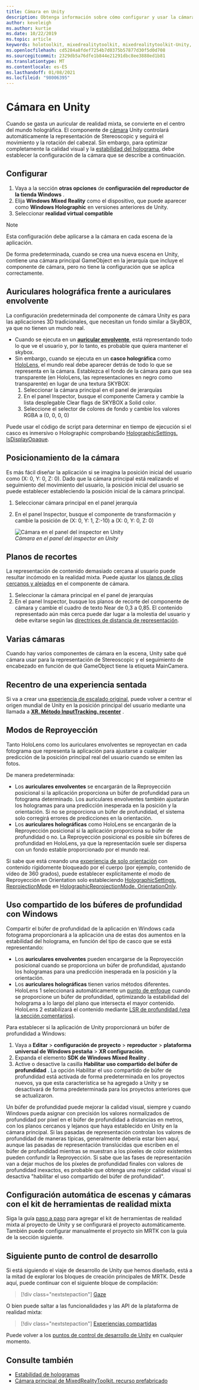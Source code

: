 ```yaml
---
title: Cámara en Unity
description: Obtenga información sobre cómo configurar y usar la cámara principal de Unity para el desarrollo de Windows Mixed Reality para realizar la representación holográfica.
author: keveleigh
ms.author: kurtie
ms.date: 10/22/2019
ms.topic: article
keywords: holotoolkit, mixedrealitytoolkit, mixedrealitytoolkit-Unity, representación holográfica, holográfica, envolvente, punto de enfoque, búfer de profundidad, solo orientación, posicional, opaco, transparente, recorte, auriculares de realidad mixta, auriculares mixto de realidad de Windows, auriculares de realidad virtual
ms.openlocfilehash: cd5284a8fdef7254b7d0375b57877d30f5d0d708
ms.sourcegitcommit: 2329db5a76dfe1b844e21291dbc8ee3888ed1b81
ms.translationtype: MT
ms.contentlocale: es-ES
ms.lasthandoff: 01/08/2021
ms.locfileid: "98006395"
---
```

# <a name="camera-in-unity"></a>Cámara en Unity

Cuando se gasta un auricular de realidad mixta, se convierte en el centro del mundo holográfica. El componente de [cámara](https://docs.unity3d.com/Manual/class-Camera.html) Unity controlará automáticamente la representación de Stereoscopic y seguirá el movimiento y la rotación del cabezal. Sin embargo, para optimizar completamente la calidad visual y la [estabilidad del holograma](../platform-capabilities-and-apis/hologram-stability.md), debe establecer la configuración de la cámara que se describe a continuación.

## <a name="setup"></a>Configurar

1. Vaya a la sección **otras opciones** de **configuración del reproductor de la tienda Windows** .
2. Elija **Windows Mixed Reality** como el dispositivo, que puede aparecer como **Windows Holographic** en versiones anteriores de Unity.
3. Seleccionar **realidad virtual compatible**

>[!NOTE]
>Esta configuración debe aplicarse a la cámara en cada escena de la aplicación.
>
>De forma predeterminada, cuando se crea una nueva escena en Unity, contiene una cámara principal GameObject en la jerarquía que incluye el componente de cámara, pero no tiene la configuración que se aplica correctamente.

## <a name="holographic-vs-immersive-headsets"></a>Auriculares holográfica frente a auriculares envolvente

La configuración predeterminada del componente de cámara Unity es para las aplicaciones 3D tradicionales, que necesitan un fondo similar a SkyBOX, ya que no tienen un mundo real.

* Cuando se ejecuta en un **[auricular envolvente](../../discover/immersive-headset-hardware-details.md)**, está representando todo lo que ve el usuario y, por lo tanto, es probable que quiera mantener el skybox.
* Sin embargo, cuando se ejecuta en un **casco holográfica** como [HoloLens](../../hololens-hardware-details.md), el mundo real debe aparecer detrás de todo lo que se representa en la cámara. Establezca el fondo de la cámara para que sea transparente (en HoloLens, las representaciones en negro como transparente) en lugar de una textura SKYBOX:
    1. Seleccionar la cámara principal en el panel de jerarquías
    2. En el panel Inspector, busque el componente Camera y cambie la lista desplegable Clear flags de SKYBOX a Solid color.
    3. Seleccione el selector de colores de fondo y cambie los valores RGBA a (0, 0, 0, 0)

Puede usar el código de script para determinar en tiempo de ejecución si el casco es inmersivo o Holographic comprobando [HolographicSettings. IsDisplayOpaque](https://docs.unity3d.com/ScriptReference/XR.WSA.HolographicSettings.IsDisplayOpaque.html).

## <a name="positioning-the-camera"></a>Posicionamiento de la cámara

Es más fácil diseñar la aplicación si se imagina la posición inicial del usuario como (X: 0, Y: 0, Z: 0). Dado que la cámara principal está realizando el seguimiento del movimiento del usuario, la posición inicial del usuario se puede establecer estableciendo la posición inicial de la cámara principal.

1. Seleccionar cámara principal en el panel jerarquía
2. En el panel Inspector, busque el componente de transformación y cambie la posición de (X: 0, Y: 1, Z:-10) a (X: 0, Y: 0, Z: 0)

   ![Cámara en el panel del inspector en Unity](images/maincamera-350px.png)  
   *Cámara en el panel del inspector en Unity*

## <a name="clip-planes"></a>Planos de recortes

La representación de contenido demasiado cercana al usuario puede resultar incómodo en la realidad mixta. Puede ajustar los [planos de clips cercanos y alejados](../platform-capabilities-and-apis/hologram-stability.md#hologram-render-distances) en el componente de cámara.

1. Seleccionar la cámara principal en el panel de jerarquías
2. En el panel Inspector, busque los planos de recorte del componente de cámara y cambie el cuadro de texto Near de 0,3 a 0,85. El contenido representado aún más cerca puede dar lugar a la molestia del usuario y debe evitarse según las [directrices de distancia de representación](../platform-capabilities-and-apis/hologram-stability.md#hologram-render-distances).

## <a name="multiple-cameras"></a>Varias cámaras

Cuando hay varios componentes de cámara en la escena, Unity sabe qué cámara usar para la representación de Stereoscopic y el seguimiento de encabezado en función de qué GameObject tiene la etiqueta MainCamera.

## <a name="recentering-a-seated-experience"></a>Recentro de una experiencia sentada

Si va a crear una [experiencia de escalado original](../../design/coordinate-systems.md), puede volver a centrar el origen mundial de Unity en la posición principal del usuario mediante una llamada a **[XR. Método InputTracking. recenter](https://docs.unity3d.com/ScriptReference/XR.InputTracking.Recenter.html)** .

## <a name="reprojection-modes"></a>Modos de Reproyección

Tanto HoloLens como los auriculares envolventes se reproyectan en cada fotograma que representa la aplicación para ajustarse a cualquier predicción de la posición principal real del usuario cuando se emiten las fotos.

De manera predeterminada:

* Los **auriculares envolventes** se encargarán de la Reproyección posicional si la aplicación proporciona un búfer de profundidad para un fotograma determinado. Los auriculares envolventes también ajustarán los hologramas para una predicción inesperada en la posición y la orientación. Si no se proporciona un búfer de profundidad, el sistema solo corregirá errores de predicciones en la orientación.
* Los **auriculares holográficas** como HoloLens se encargarán de la Reproyección posicional si la aplicación proporciona su búfer de profundidad o no.  La Reproyección posicional es posible sin búferes de profundidad en HoloLens, ya que la representación suele ser dispersa con un fondo estable proporcionado por el mundo real.

Si sabe que está creando una [experiencia de solo orientación](coordinate-systems-in-unity.md#building-an-orientation-only-or-seated-scale-experience) con contenido rígidomente bloqueado por el cuerpo (por ejemplo, contenido de vídeo de 360 grados), puede establecer explícitamente el modo de Reproyección en Orientation solo estableciendo [HolographicSettings. ReprojectionMode](https://docs.unity3d.com/ScriptReference/XR.WSA.HolographicSettings.ReprojectionMode.html) en [HolographicReprojectionMode. OrientationOnly](https://docs.unity3d.com/ScriptReference/XR.WSA.HolographicSettings.HolographicReprojectionMode.html).

## <a name="sharing-your-depth-buffers-with-windows"></a>Uso compartido de los búferes de profundidad con Windows

Compartir el búfer de profundidad de la aplicación en Windows cada fotograma proporcionará a la aplicación una de estas dos aumentos en la estabilidad del holograma, en función del tipo de casco que se está representando:

* Los **auriculares envolventes** pueden encargarse de la Reproyección posicional cuando se proporciona un búfer de profundidad, ajustando los hologramas para una predicción inesperada en la posición y la orientación.
* Los **auriculares holográficas** tienen varios métodos diferentes. HoloLens 1 seleccionará automáticamente un [punto de enfoque](focus-point-in-unity.md) cuando se proporcione un búfer de profundidad, optimizando la estabilidad del holograma a lo largo del plano que intersecta el mayor contenido. HoloLens 2 estabilizará el contenido mediante [LSR de profundidad (vea la sección comentarios)](https://docs.microsoft.com/uwp/api/windows.graphics.holographic.holographiccamerarenderingparameters.setfocuspoint).

Para establecer si la aplicación de Unity proporcionará un búfer de profundidad a Windows:

1. Vaya a **Editar**  >  **configuración de proyecto**  >  **reproductor**  >  **plataforma universal de Windows pestaña**  >  **XR configuración**.
2. Expanda el elemento **SDK de Windows Mixed Reality** .
3. Active o desactive la casilla **Habilitar uso compartido del búfer de profundidad** .  La opción Habilitar el uso compartido de búfer de profundidad está activada de forma predeterminada en los proyectos nuevos, ya que esta característica se ha agregado a Unity y se desactivará de forma predeterminada para los proyectos anteriores que se actualizaron.

Un búfer de profundidad puede mejorar la calidad visual, siempre y cuando Windows pueda asignar con precisión los valores normalizados de profundidad por píxel en el búfer de profundidad a distancias en metros, con los planos cercanos y lejanos que haya establecido en Unity en la cámara principal.  Si las pasadas de representación controlan los valores de profundidad de maneras típicas, generalmente debería estar bien aquí, aunque las pasadas de representación translúcidas que escriben en el búfer de profundidad mientras se muestran a los píxeles de color existentes pueden confundir la Reproyección.  Si sabe que las fases de representación van a dejar muchos de los píxeles de profundidad finales con valores de profundidad inexactos, es probable que obtenga una mejor calidad visual si desactiva "habilitar el uso compartido del búfer de profundidad".

## <a name="automatic-scene-and-camera-setup-with-mixed-reality-toolkit"></a>Configuración automática de escenas y cámaras con el kit de herramientas de realidad mixta 

Siga la guía [paso a paso](https://microsoft.github.io/MixedRealityToolkit-Unity/Documentation/GettingStartedWithTheMRTK.html) para agregar el kit de herramientas de realidad mixta al proyecto de Unity y se configurará el proyecto automáticamente. También puede configurar manualmente el proyecto sin MRTK con la guía de la sección siguiente.

## <a name="next-development-checkpoint"></a>Siguiente punto de control de desarrollo

Si está siguiendo el viaje de desarrollo de Unity que hemos diseñado, está a la mitad de explorar los bloques de creación principales de MRTK. Desde aquí, puede continuar con el siguiente bloque de compilación:

> [!div class="nextstepaction"]
> [Gaze](gaze-in-unity.md)

O bien puede saltar a las funcionalidades y las API de la plataforma de realidad mixta:

> [!div class="nextstepaction"]
> [Experiencias compartidas](shared-experiences-in-unity.md)

Puede volver a los [puntos de control de desarrollo de Unity](unity-development-overview.md#2-core-building-blocks) en cualquier momento.

## <a name="see-also"></a>Consulte también

* [Estabilidad de hologramas](../platform-capabilities-and-apis/hologram-stability.md)
* [Cámara principal de MixedRealityToolkit. recurso prefabricado](https://github.com/Microsoft/MixedRealityToolkit-Unity/tree/htk_release/Assets/HoloToolkit/Input/Prefabs)
